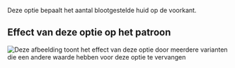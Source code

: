 Deze optie bepaalt het aantal blootgestelde huid op de voorkant.

## Effect van deze optie op het patroon

![Deze afbeelding toont het effect van deze optie door meerdere varianten die een andere waarde hebben voor deze optie te vervangen](ursula_tapertogusset_sample.svg "Effect van deze optie op het patroon")
